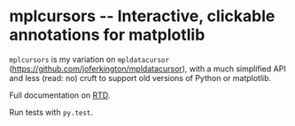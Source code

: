 mplcursors -- Interactive, clickable annotations for matplotlib
===============================================================

`mplcursors` is my variation on `mpldatacursor`
(https://github.com/joferkington/mpldatacursor), with a much simplified API and
less (read: no) cruft to support old versions of Python or matplotlib.

Full documentation on [RTD](https://mplcursors.readthedocs.org).

Run tests with `py.test`.
